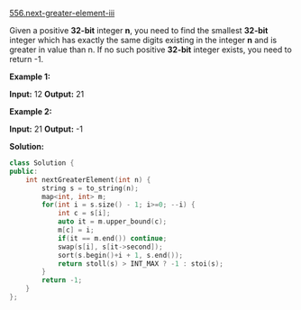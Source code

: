 [556.next-greater-element-iii](https://leetcode.com/problems/next-greater-element-iii/)  

Given a positive **32-bit** integer **n**, you need to find the smallest **32-bit** integer which has exactly the same digits existing in the integer **n** and is greater in value than n. If no such positive **32-bit** integer exists, you need to return -1.

**Example 1:**

**Input:** 12
**Output:** 21

**Example 2:**

**Input:** 21
**Output:** -1  



**Solution:**  

```cpp
class Solution {
public:
    int nextGreaterElement(int n) {
        string s = to_string(n);
        map<int, int> m;
        for(int i = s.size() - 1; i>=0; --i) {
            int c = s[i];
            auto it = m.upper_bound(c);
            m[c] = i;
            if(it == m.end()) continue;
            swap(s[i], s[it->second]);
            sort(s.begin()+i + 1, s.end());
            return stoll(s) > INT_MAX ? -1 : stoi(s);
        }
        return -1;
    }
};
```
      